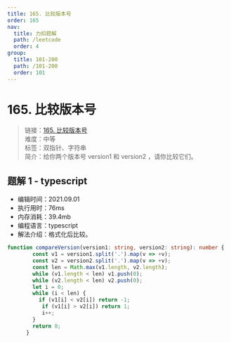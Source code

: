 ```yaml
---
title: 165. 比较版本号
order: 165
nav:
  title: 力扣题解
  path: /leetcode
  order: 4
group:
  title: 101-200
  path: /101-200
  order: 101
---
```


# 165. 比较版本号
    
> 链接：[165. 比较版本号](https://leetcode-cn.com/problems/compare-version-numbers/)  
> 难度：中等  
> 标签：双指针、字符串  
> 简介：给你两个版本号 version1 和 version2 ，请你比较它们。
      
## 题解 1 - typescript
- 编辑时间：2021.09.01
- 执行用时：76ms
- 内存消耗：39.4mb
- 编程语言：typescript
- 解法介绍：格式化后比较。
```typescript
function compareVersion(version1: string, version2: string): number {
        const v1 = version1.split('.').map(v => +v);
        const v2 = version2.split('.').map(v => +v);
        const len = Math.max(v1.length, v2.length);
        while (v1.length < len) v1.push(0);
        while (v2.length < len) v2.push(0);
        let i = 0;
        while (i < len) {
          if (v1[i] < v2[i]) return -1;
           if (v1[i] > v2[i]) return 1;
           i++;
        }
        return 0;
      }
```

      